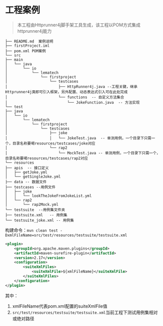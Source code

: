 # 工程案例

>本工程由Httprunner4j脚手架工具生成，该工程以POM方式集成httprunner4j能力


```
├── README.md  案例说明
├── firstProject.iml
├── pom.xml POM案例
└── src
├── main
│   └── java
│       └── io
│           └── lematech
│               └── firstproject
│                   └── testcases
│                       ├── HttpRunner4j.java --工程关键，继承Httprunner4j类即可引入框架，另外配置、动态表达式引入可在此处完成
│                       └── functions  -- 自定义方法集合
│                           └── JokeFunction.java  -- 方法实现
└── test
├── java
│   └── io
│       └── lematech
│           └── firstproject
│               └── testcases
│                   ├── joke
│                   │   └── JokeTest.java  -- 单测用例，一个目录下只需一个，目录名称要喝resources/testcases/joke对应
│                   └── rap2
│                       └── MockTest.java -- 单测用例，一个目录下只需一个，目录名称要喝resources/testcases/rap2对应
└── resources
├── apis  -- 接口定义
│   ├── getJoke.yml
│   └── getSingleJoke.yml
├── data -- 数据文件
├── testcases --用例文件
│   ├── joke
│   │   └── lookTheJokeFromJokeList.yml
│   └── rap2
│       └── rap2Mock.yml
└── testsuite  --用例集文件夹
├── testsuite.xml   -- 用例集
└── testsuite_joke.xml -- 用例集

```


构建命令：`mvn clean test -DxmlFileName=src/test/resources/testsuite/testsuite.xml`

```xml
<plugin>
    <groupId>org.apache.maven.plugins</groupId>
    <artifactId>maven-surefire-plugin</artifactId>
    <version>2.17</version>
    <configuration>
        <suiteXmlFiles>
            <suiteXmlFile>${xmlFileName}</suiteXmlFile>
        </suiteXmlFiles>
    </configuration>
</plugin>
```
其中：
1. xmlFileName代表pom.xml配置的suiteXmlFile值
2. `src/test/resources/testsuite/testsuite.xml`当前工程下测试用例集相对或绝对路径


